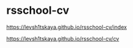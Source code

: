 # rsschool-cv

https://levsh1tskaya.github.io/rsschool-cv/index

https://levsh1tskaya.github.io/rsschool-cv/cv
